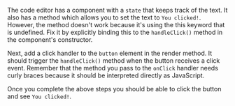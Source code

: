 The code editor has a component with a `state` that keeps track of the text. It also has a method which allows you to set the text to `You clicked!`. However, the method doesn't work because it's using the this keyword that is undefined. Fix it by explicitly binding this to the `handleClick()` method in the component's constructor.

Next, add a click handler to the `button` element in the render method. It should trigger the `handleClick()` method when the button receives a click event. Remember that the method you pass to the `onClick` handler needs curly braces because it should be interpreted directly as JavaScript.

Once you complete the above steps you should be able to click the button and see `You clicked!`.